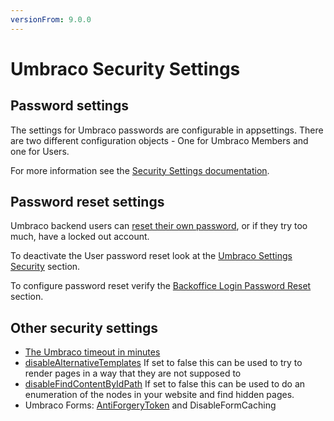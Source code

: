 ```yaml
---
versionFrom: 9.0.0
---
```


# Umbraco Security Settings

## Password settings

The settings for Umbraco passwords are configurable in appsettings. There are two different configuration objects - One for Umbraco Members and one for Users.

For more information see the [Security Settings documentation](../../V9-Config/SecuritySettings/#user-password-settings).

## Password reset settings

Umbraco backend users can [reset their own password](../password-reset-v9.md), or if they try too much, have a locked out account.

To deactivate the User password reset look at the [Umbraco Settings Security](../../V9-Config/SecuritySettings/#allow-password-reset) section.

To configure password reset verify the [Backoffice Login Password Reset](../../../Fundamentals/Backoffice/Login/index-v9.md#password-reset) section.

## Other security settings

- [The Umbraco timeout in minutes](../../V9-Config/GlobalSettings/#timeout)
- [disableAlternativeTemplates](../../V9-Config/WebRoutingSettings/#disable-alternative-templates) If set to false this can be used to try to render pages in a way that they are not supposed to
- [disableFindContentByIdPath](../../V9-Config/WebRoutingSettings/#disable-find-content-by-id-path) If set to false this can be used to do an enumeration of the nodes in your website and find hidden pages.
- Umbraco Forms: [AntiForgeryToken](../../../Add-ons/UmbracoForms/Developer/Configuration/index-v9#enableantiforgerytoken) and DisableFormCaching
